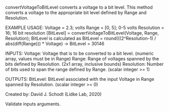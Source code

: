 
convertVoltageToBitLevel converts a voltage to a bit level.
This method converts a voltage to the appropriate bit level defined by
Range and Resolution.

EXAMPLE USAGE:
Voltage = 2.3;  volts
Range = [0, 5];  0-5 volts
Resolution = 16;  16 bit resolution
[BitLevel] = convertVoltageToBitLevel(Voltage, Range, Resolution);
BitLevel is calculated as
BitLevel = round(((2^Resolution-1) / abs(diff(Range))) * Voltage)
-> BitLevel = 30146

INPUTS:
Voltage: Voltage that is to be converted to a bit level.
(numeric array, values must be in Range)
Range: Range of voltages spanned by the bits defined by Resolution.
(2x1 array, inclusive bounds)
Resolution: Number of bits used to span the range defined by Range.
(scalar integer >= 1)

OUTPUTS:
BitLevel: BitLevel associated with the input Voltage in Range spanned
by Resolution. (scalar integer >= 0)

Created by:
David J. Schodt (Lidke Lab, 2020)


Validate inputs arguments.
